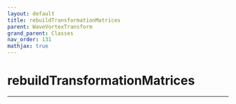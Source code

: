 ```yaml
---
layout: default
title: rebuildTransformationMatrices
parent: WaveVortexTransform
grand_parent: Classes
nav_order: 131
mathjax: true
---
```


#  rebuildTransformationMatrices




---

